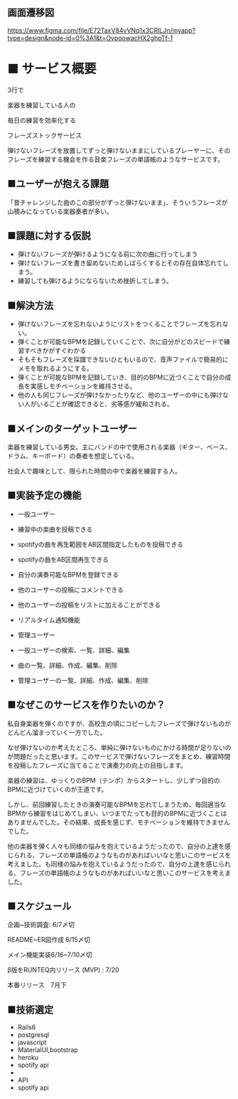## 画面遷移図
https://www.figma.com/file/E72TaxV84vVNq1x3CRlLJn/myapp?type=design&node-id=0%3A1&t=OvpqowacHX2ghpTf-1

# ■ サービス概要

3行で

楽器を練習している人の

毎日の練習を効率化する

フレーズストックサービス

弾けないフレーズを放置してずっと弾けないままにしているプレーヤーに、そのフレーズを練習する機会を作る音楽フレーズの単語帳のようなサービスです。

## ■ユーザーが抱える課題

「昔チャレンジした曲のこの部分がずっと弾けないまま」、そういうフレーズが山積みになっている楽器奏者が多い。

## ■課題に対する仮説

- 弾けないフレーズが弾けるようになる前に次の曲に行ってしまう
- 弾けないフレーズを書き留めないためしばらくするとその存在自体忘れてしまう。
- 練習しても弾けるようにならないため挫折してしまう。

## ■解決方法

- 弾けないフレーズを忘れないようにリストをつくることでフレーズを忘れない。
- 弾くことが可能なBPMを記録していくことで、次に自分がどのスピードで練習すべきかがすぐわかる
- そもそもフレーズを採譜できないひともいるので、音声ファイルで簡易的にメモを取れるようにする。
- 弾くことが可能なBPMを記録していき、目的のBPMに近づくことで自分の成長を実感しモチベーションを維持させる。
- 他の人も同じフレーズが弾けなかったりなど、他のユーザーの中にも弾けない人がいることが確認できると、劣等感が緩和される。

## ■メインのターゲットユーザー

楽器を練習している男女。主にバンドの中で使用される楽器（ギター、ベース、ドラム、キーボード）の奏者を想定している。

社会人で趣味として、限られた時間の中で楽器を練習する人。

## ■実装予定の機能

- 一般ユーザー

- 練習中の楽曲を投稿できる

- spotifyの曲を再生範囲をAB区間指定したものを投稿できる
  
- spotifyの曲をAB区間再生できる

- 自分の演奏可能なBPMを登録できる

- 他のユーザーの投稿にコメントできる

- 他のユーザーの投稿をリストに加えることができる
  
- リアルタイム通知機能

- 管理ユーザー

- 一般ユーザーの検索、一覧、詳細、編集

- 曲の一覧、詳細、作成、編集、削除

- 管理ユーザーの一覧、詳細、作成、編集、削除

## ■なぜこのサービスを作りたいのか？

私自身楽器を弾くのですが、高校生の頃にコピーしたフレーズで弾けないものがどんどん溜まっていく一方でした。

なぜ弾けないのか考えたところ、単純に弾けないものにかける時間が足りないのが問題だったと思います。このサービスで弾けないフレーズをまとめ、練習時間を投稿したフレーズに当てることで演奏力の向上の目指します。

楽器の練習は、ゆっくりのBPM（テンポ）からスタートし、少しずつ目的のBPMに近づけていくのが王道です。

しかし、前回練習したときの演奏可能なBPMを忘れてしまうため、毎回適当なBPMから練習をはじめてしまい、いつまでたっても目的のBPMに近づくことはありませんでした。その結果、成長を感じず、モチベーションを維持できませんでした。

他の楽器を弾く人々も同様の悩みを抱えているようだったので、自分の上達を感じられる、フレーズの単語帳のようなものがあればいいなと思いこのサービスを考えました。も同様の悩みを抱えているようだったので、自分の上達を感じられる、フレーズの単語帳のようなものがあればいいなと思いこのサービスを考えました。

## ■スケジュール

企画~技術調査: 6/7〆切

README~ER図作成 6/15〆切

メイン機能実装6/16~7/10〆切

β版をRUNTEQ内リリース (MVP) : 7/20

本番リリース　7月下

## ■技術選定

- Rails6
- postgresql
- javascript
- MaterialUI,bootstrap
- heroku
- spotify api
- 
- API
- spotify api